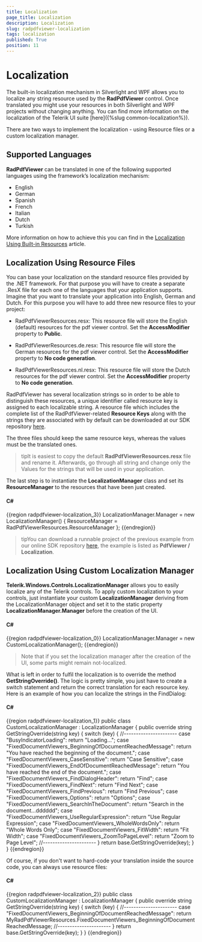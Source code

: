 ```yaml
---
title: Localization
page_title: Localization
description: Localization
slug: radpdfviewer-localization
tags: localization
published: True
position: 11
---
```


# Localization



The built-in localization mechanism in Silverlight and WPF allows you to localize any string resource used by the __RadPdfViewer__ control. Once translated you might use your resources in both Silverlight and WPF projects without changing anything. You can find more information on the localization of the Telerik UI suite [here]({%slug common-localization%}).

There are two ways to implement the localization - using Resource files or a custom localization manager.

## Supported Languages

__RadPdfViewer__ can be translated in one of the following supported languages using the framework’s localization mechanism:

* English
* German
* Spanish
* French
* Italian
* Dutch
* Turkish

More information on how to achieve this you can find in the [Localization Using Built-in Resources](https://docs.telerik.com/devtools/wpf/common-localization#localization-using-built-in-resources) article.

## Localization Using Resource Files

You can base your localization on the standard resource files provided by the .NET framework. For that purpose you will have to create a separate .ResX file for each one of the languages that your application supports. Imagine that you want to translate your application into English, German and Dutch. For this purpose you will have to add three new resource files to your project:
        

* RadPdfViewerResources.resx: This resource file will store the English (default) resources for the pdf viewer control. Set the __AccessModifier__ property to __Public__.
            

* RadPdfViewerResources.de.resx: This resource file will store the German resources for the pdf viewer control. Set the __AccessModifier__ property to __No code generation__.
            

* RadPdfViewerResources.nl.resx: This resource file will store the Dutch resources for the pdf viewer control. Set the __AccessModifier__ property to __No code generation__.
            

RadPdfViewer has several localization strings so in order to be able to distinguish these resources, a unique identifier called resource key is assigned to each localizable string. A resource file which includes the complete list of the RadPdfViewer-related __Resource Keys__ along with the strings they are associated with by default can be downloaded at our SDK repository [here](https://github.com/telerik/xaml-sdk).
        

The three files should keep the same resource keys, whereas the values must be the translated ones.
        

>tipIt is easiest to copy the default __RadPdfViewerResources.resx__ file and rename it. Afterwards, go through all string and change only the Values for the strings that will be used in your application.
          

The last step is to instantiate the __LocalizationManager__ class and set its __ResourceManager__ to the resources that have been just created.
        

#### __C#__

{{region radpdfviewer-localization_3}}
	LocalizationManager.Manager = new LocalizationManager()
	{
	    ResourceManager = RadPdfViewerResources.ResourceManager
	};
{{endregion}}



>tipYou can download a runnable project of the previous example from our online SDK repository [here](https://github.com/telerik/xaml-sdk), the example is listed as __PdfViewer / Localization__.
          

## Localization Using Custom Localization Manager

__Telerik.Windows.Controls.LocalizationManager__ allows you to easily localize any of the Telerik controls. To apply custom localization to your controls, just instantiate your custom __LocalizationManager__ deriving from the LocalizationManager object and set it to the static property __LocalizationManager.Manager__ before the creation of the UI.
        

#### __C#__

{{region radpdfviewer-localization_0}}
	            LocalizationManager.Manager = new CustomLocalizationManager();
{{endregion}}



>Note that if you set the localization manager after the creation of the UI, some parts might remain not-localized.

What is left in order to fulfil the localization is to override the method __GetStringOverride()__. The logic is pretty simple, you just have to create a switch statement and return the correct translation for each resource key. Here is an example of how you can localize the strings in the FindDialog:
        

#### __C#__

{{region radpdfviewer-localization_1}}
	    public class CustomLocalizationManager : LocalizationManager
	    {
	        public override string GetStringOverride(string key)
	        {
	            switch (key)
	            {
	                //----------------------
		            case "BusyIndicatorLoading":
	                    return "Loading...";
	                case "FixedDocumentViewers_BeginningOfDocumentReachedMessage":
	                    return "You have reached the beginning of the document.";
	                case "FixedDocumentViewers_CaseSensitive":
	                    return "Case Sensitive";
	                case "FixedDocumentViewers_EndOfDocumentReachedMessage":
	                    return "You have reached the end of the document.";
	                case "FixedDocumentViewers_FindDialogHeader":
	                    return "Find";
	                case "FixedDocumentViewers_FindNext":
	                    return "Find Next";
	                case "FixedDocumentViewers_FindPrevious":
	                    return "Find Previous";
	                case "FixedDocumentViewers_Options":
	                    return "Options";
	                case "FixedDocumentViewers_SearchInTheDocument":
	                    return "Search in the document...dddddd";
	                case "FixedDocumentViewers_UseRegularExpression":
	                    return "Use Regular Expression";
	                case "FixedDocumentViewers_WholeWordsOnly":
	                    return "Whole Words Only";
	                case "FixedDocumentViewers_FitWidth":
	                    return "Fit Width";
	                case "FixedDocumentViewers_ZoomToPageLevel":
	                    return "Zoom to Page Level";
	                //----------------------
	            }
	            return base.GetStringOverride(key);
	        }
	    }
{{endregion}}



Of course, if you don't want to hard-code your translation inside the source code, you can always use resource files:
        

#### __C#__

{{region radpdfviewer-localization_2}}
	    public class CustomLocalizationManager : LocalizationManager
	    {
	        public override string GetStringOverride(string key)
	        {
	            switch (key)
	            {
	                //----------------------
	                case "FixedDocumentViewers_BeginningOfDocumentReachedMessage":
	                    return MyRadPdfViewerResources.FixedDocumentViewers_BeginningOfDocumentReachedMessage;
	                //----------------------
	            }
	            return base.GetStringOverride(key);
	        }
	    }
{{endregion}}
